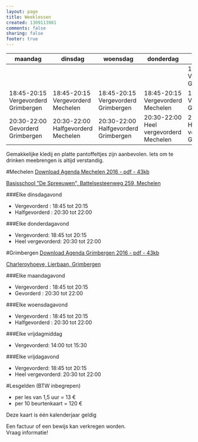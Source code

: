 ```yaml
--- 
layout: page
title: Weeklessen
created: 1309113981
comments: false
sharing: false
footer: true
---
```


<table>
<thead>
<tr>
	<th>maandag</th>
	<th>dinsdag</th>
	<th>woensdag</th>
	<th>donderdag</th>
	<th>vrijdag</th>
</tr>
</thead>
<tbody>
<tr>
	<td>&nbsp;</td>
	<td>&nbsp;</td>
	<td>&nbsp;</td>
	<td>&nbsp;</td>
	<td>14:00-15:30 Vergevorderd Grimbergen </td>
</tr>
<tr>
	<td>18:45-20:15 Vergevorderd Grimbergen </td>
	<td>18:45-20:15 Vergevorderd Mechelen </td>
	<td>18:45-20:15 Vergevorderd Grimbergen </td>
	<td>18:45-20:15 Vergevorderd Mechelen </td>
	<td>18:45-20:15 Vergevorderd Grimbergen </td>
</tr>
<tr>
	<td> 20:30-22:00 Gevorderd Grimbergen </td>
	<td> 20:30-22:00 Halfgevorderd Mechelen </td>
	<td> 20:30-22:00 Halfgevorderd Grimbergen </td>
	<td> 20:30-22:00 Heel vergevorderd Mechelen </td>
	<td> 20:30-22:00 Heel vergevorderd Grimbergen </td>
</tr>
</tbody>
</table>


Gemakkelijke kledij en platte pantoffeltjes zijn aanbevolen. Iets om te drinken meebrengen is altijd verstandig.


#Mechelen
[Download Agenda Mechelen 2016 - pdf - 43kb](/flyers/Agenda_Mechelen_2016.pdf)

[Basisschool "De Spreeuwen", Battelsesteenweg 259, Mechelen](https://maps.google.be/maps?q=51.030872,4.461348&hl=en&num=1&gl=BE&t=m&z=16)


###Elke dinsdagavond
* Vergevorderd : 18:45 tot 20:15
* Halfgevorderd : 20:30 tot 22:00

###Elke donderdagavond
* Vergevorderd: 18:45 tot 20:15
* Heel vergevorderd: 20:30 tot 22:00




#Grimbergen
[Download Agenda Grimbergen 2016 - pdf - 43kb](/flyers/Agenda_Grimbergen_2016.pdf)

[Charleroyhoeve, Lierbaan, Grimbergen](https://maps.google.be/maps?q=Charleroyhoeve&hl=en&cid=8409502946449306745&gl=BE&t=m&z=16&iwloc=A)

###Elke maandagavond
* Vergevorderd : 18:45 tot 20:15
* Gevorderd : 20:30 tot 22:00

###Elke woensdagavond
* Vergevorderd : 18:45 tot 20:15
* Halfgevorderd : 20:30 tot 22:00

###Elke vrijdagmiddag
* Vergevorderd: 14:00 tot 15:30

###Elke vrijdagavond
* Vergevorderd: 18:45 tot 20:15
* Heel vergevorderd: 20:30 tot 22:00

	
#Lesgelden (BTW inbegrepen)
* per les van 1,5 uur = 13 &euro;
* per 10 beurtenkaart = 120 &euro;

Deze kaart is één kalenderjaar geldig

Een factuur of een bewijs kan verkregen worden.  
Vraag informatie!
